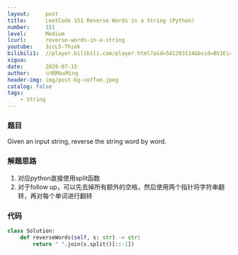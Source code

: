 ```yaml
---
layout:     post
title:      LeetCode 151 Reverse Words in a String (Python)
number:     151
level:      Medium
lcurl:      reverse-words-in-a-string
youtube:    3zcL5-7hiek
bilibili1:  //player.bilibili.com/player.html?aid=541293114&bvid=BV1Ei4y1V7yA&cid=212711763&page=1
xigua:      
date:       2020-07-15
author:     小明MaxMing
header-img: img/post-bg-coffee.jpeg
catalog: false
tags:
    - String
---
```


### 题目

Given an input string, reverse the string word by word.

### 解题思路

1. 对应python直接使用split函数
2. 对于follow up，可以先去掉所有额外的空格，然后使用两个指针将字符串翻转，再对每个单词进行翻转

### 代码
```python
class Solution:
    def reverseWords(self, s: str) -> str:
        return " ".join(s.split()[::-1])
```
